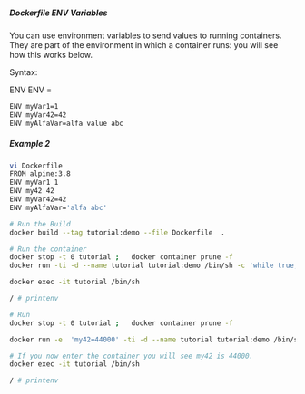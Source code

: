 #####  Dockerfile ENV Variables
You can use environment variables to send values to running containers.
They are part of the environment in which a container runs: you will see how this works below.

Syntax:

ENV
ENV =

``````sh
ENV myVar1=1
ENV myVar42=42
ENV myAlfaVar=alfa value abc

``````
#####  Example 2

``````sh
vi Dockerfile
FROM alpine:3.8
ENV myVar1 1
ENV my42 42
ENV myVar42=42
ENV myAlfaVar='alfa abc'

# Run the Build
docker build --tag tutorial:demo --file Dockerfile  .

# Run the container
docker stop -t 0 tutorial ;   docker container prune -f  
docker run -ti -d --name tutorial tutorial:demo /bin/sh -c 'while true; do sleep 60; done'

docker exec -it tutorial /bin/sh

/ # printenv

# Run
docker stop -t 0 tutorial ;   docker container prune -f  

docker run -e  'my42=44000' -ti -d --name tutorial tutorial:demo /bin/sh -c 'while true; do sleep 60; done'

# If you now enter the container you will see my42 is 44000.
docker exec -it tutorial /bin/sh

/ # printenv
``````
